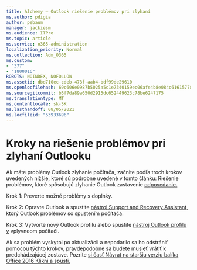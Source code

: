 ```yaml
---
title: Alchemy – Outlook riešenie problémov pri zlyhaní
ms.author: pdigia
author: pebaum
manager: jackiesm
ms.audience: ITPro
ms.topic: article
ms.service: o365-administration
localization_priority: Normal
ms.collection: Adm_O365
ms.custom:
- "377"
- "1800016"
ROBOTS: NOINDEX, NOFOLLOW
ms.assetid: dbd710ec-cdeb-473f-aab4-bdf99de29610
ms.openlocfilehash: 69c606e0987b5025a5c1e7340159ec06afe4b8e084c61615778a90114f9b4ecb
ms.sourcegitcommit: b5f7da89a650d2915dc652449623c78be6247175
ms.translationtype: MT
ms.contentlocale: sk-SK
ms.lasthandoff: 08/05/2021
ms.locfileid: "53933696"
---
```

# <a name="outlook-crash-troubleshooting-steps"></a>Kroky na riešenie problémov pri zlyhaní Outlooku

Ak máte problémy Outlook zlyhanie počítača, začnite podľa troch krokov uvedených nižšie, ktoré sú podrobne uvedené v tomto článku: Riešenie problémov, ktoré spôsobujú zlyhanie Outlook zastavenie [odpovedanie.](https://docs.microsoft.com/exchange/troubleshoot/outlook-crashes/crash-issues)
  
Krok 1: Preverte možné problémy s doplnky.
  
Krok 2: Opravte Outlook a spustite [nástroj Support and Recovery Assistant,](https://aka.ms/SaRA-OutlookWontStart) ktorý Outlook problémov so spustením počítača.
  
Krok 3: Vytvorte nový Outlook profilu alebo spustite [nástroj Outlook profilu v](https://aka.ms/SaRA-OutlookSetupProfile) vplyvneom počítači.
  
Ak sa problém vyskytol po aktualizácii a nepodarilo sa ho odstrániť pomocou týchto krokov, pravdepodobne sa budete musieť vrátiť k predchádzajúcej zostave. Pozrite [si časť Návrat na staršiu verziu balíka Office 2016 Klikni a spusti.](https://support.microsoft.com/help/2770432)
  